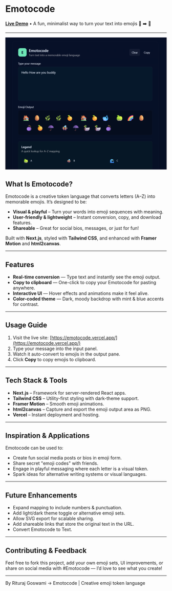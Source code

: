 # Emotocode

[**Live Demo**](https://emotocode.vercel.app/) • A fun, minimalist way to turn your text into emojis 💬 ➡️ 🎨

---

![Emotocode Screenshot](./public/image.png)


##  What Is Emotocode?



Emotocode is a creative token language that converts letters (A–Z) into memorable emojis. It’s designed to be:
- **Visual & playful** – Turn your words into emoji sequences with meaning.
- **User-friendly & lightweight** – Instant conversion, copy, and download features.
- **Shareable** – Great for social bios, messages, or just for fun!

Built with **Next.js**, styled with **Tailwind CSS**, and enhanced with **Framer Motion** and **html2canvas**.

---

##  Features

-  **Real-time conversion** — Type text and instantly see the emoji output.
-  **Copy to clipboard** — One-click to copy your Emotocode for pasting anywhere.
-  **Interactive UI** — Hover effects and animations make it feel alive.
-  **Color-coded theme** — Dark, moody backdrop with mint & blue accents for contrast.


---

##  Usage Guide

1. Visit the live site: [https://emotocode.vercel.app/](https://emotocode.vercel.app/)  
2. Type your message into the input panel.  
3. Watch it auto-convert to emojis in the output pane.  
4. Click **Copy** to copy emojis to clipboard.

---

##  Tech Stack & Tools

- **Next.js** – Framework for server-rendered React apps.
- **Tailwind CSS** – Utility-first styling with dark-theme support.
- **Framer Motion** – Smooth emoji animations.
- **html2canvas** – Capture and export the emoji output area as PNG.
- **Vercel** – Instant deployment and hosting.

---

##  Inspiration & Applications

Emotocode can be used to:
- Create fun social media posts or bios in emoji form.
- Share secret "emoji codes" with friends.
- Engage in playful messaging where each letter is a visual token.
- Spark ideas for alternative writing systems or visual languages.

---

##  Future Enhancements

-  Expand mapping to include numbers & punctuation.
-  Add light/dark theme toggle or alternative emoji sets.
-  Allow SVG export for scalable sharing.
-  Add shareable links that store the original text in the URL.
-  Convert Emotocode to Text.

---

##  Contributing & Feedback

Feel free to fork this project, add your own emoji sets, UI improvements, or share on social media with #Emotocode — I’d love to see what you create!

---

By Rituraj Goswami -> Emotocode | Creative emoji token language